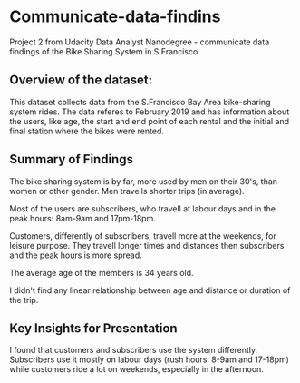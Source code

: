 # Communicate-data-findins
Project 2 from Udacity Data Analyst Nanodegree - communicate data findings of the Bike Sharing System in S.Francisco 

## Overview of the dataset:

This dataset collects data from the S.Francisco Bay Area bike-sharing system rides. The data referes to February 2019 and has information about the users, like age, the start and end point of each rental and the initial and final station where the bikes were rented.


## Summary of Findings

The bike sharing system is by far, more used by men on their 30's, than women or other gender. Men travells shorter trips (in average).

Most of the users are subscribers, who travell at labour days and in the peak hours: 8am-9am and 17pm-18pm.

Customers, differently of subscribers, travell more at the weekends, for leisure purpose. They travell longer times and distances then subscribers and the peak hours is more spread.

The average age of the members is 34 years old.

I didn't find any linear relationship between age and distance or duration of the trip.


## Key Insights for Presentation

I found that customers and subscribers use the system differently. Subscribers use it mostly on labour days (rush hours: 8-9am and 17-18pm) while customers ride a lot on weekends, especially in the afternoon.
